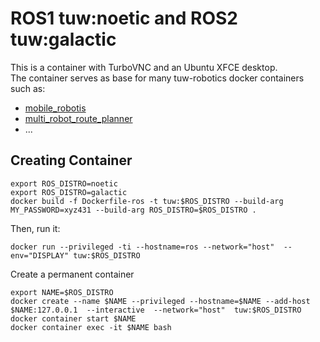 # ROS1 tuw:noetic and ROS2 tuw:galactic 

This is a container with TurboVNC and an Ubuntu XFCE desktop.<br> 
The container serves as base for many tuw-robotics docker containers such as:
* [mobile_robotis](../mobile_robotics)
* [multi_robot_route_planner](../tuw_multi_robot)
* ...

## Creating Container
```
export ROS_DISTRO=noetic
export ROS_DISTRO=galactic
docker build -f Dockerfile-ros -t tuw:$ROS_DISTRO --build-arg MY_PASSWORD=xyz431 --build-arg ROS_DISTRO=$ROS_DISTRO .
```

Then, run it:
```
docker run --privileged -ti --hostname=ros --network="host"  --env="DISPLAY" tuw:$ROS_DISTRO

```

Create a permanent container
```
export NAME=$ROS_DISTRO
docker create --name $NAME --privileged --hostname=$NAME --add-host $NAME:127.0.0.1  --interactive  --network="host"  tuw:$ROS_DISTRO
docker container start $NAME
docker container exec -it $NAME bash
```
